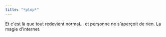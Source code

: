 ```yaml
---
title: "*plop*"
---
```


Et c'est là que tout redevient normal... et personne ne s'aperçoit de rien. La
magie d'internet.

